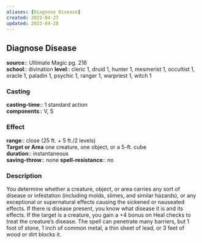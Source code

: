 ```yaml
---
aliases: [Diagnose Disease]
created: 2023-04-27
updated: 2023-04-28
---
```


## Diagnose Disease

**source**:: Ultimate Magic pg. 216  
**school**:: divination
**level**:: cleric 1, druid 1, hunter 1, mesmerist 1, occultist 1, oracle 1, paladin 1, psychic 1, ranger 1, warpriest 1, witch 1

### Casting

**casting-time**:: 1 standard action  
**components**:: V, S

### Effect

**range**:: close (25 ft. + 5 ft./2 levels)  
**Target or Area** one creature, one object, or a 5-ft. cube  
**duration**:: instantaneous  
**saving-throw**:: none
**spell-resistance**:: no

### Description

You determine whether a creature, object, or area carries any sort of disease or infestation (including molds, slimes, and similar hazards), or any exceptional or supernatural effects causing the sickened or nauseated effects. If there is disease present, you know what disease it is and its effects. If the target is a creature, you gain a +4 bonus on Heal checks to treat the creature’s disease. The spell can penetrate many barriers, but 1 foot of stone, 1 inch of common metal, a thin sheet of lead, or 3 feet of wood or dirt blocks it.
